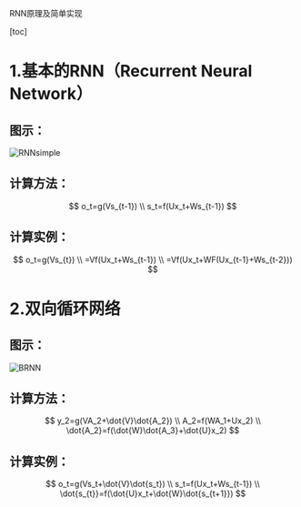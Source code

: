 RNN原理及简单实现

[toc]

# 1.基本的RNN（Recurrent Neural Network）

## 图示：

![RNNsimple](/Users/zhangxin/Desktop/Github/Deep-learning-example/img/RNNsimple.jpg)

## 计算方法：

$$
o_t=g(Vs_{t-1}) \\
s_t=f(Ux_t+Ws_{t-1})
$$

## 计算实例：
$$
o_t=g(Vs_{t}) \\
=Vf(Ux_t+Ws_{t-1}) \\
=Vf(Ux_t+WF(Ux_{t-1}+Ws_{t-2}))
$$


# 2.双向循环网络

## 图示：

![BRNN](/Users/zhangxin/Desktop/Github/Deep-learning-example/img/BRNN.png)

## 计算方法：

$$
y_2=g(VA_2+\dot{V}\dot{A_2}) \\
A_2=f(WA_1+Ux_2) \\
\dot{A_2}=f(\dot{W}\dot{A_3}+\dot{U}x_2)
$$

## 计算实例：


$$
o_t=g(Vs_t+\dot{V}\dot{s_t}) \\
s_t=f(Ux_t+Ws_{t-1}) \\
\dot{s_{t}}=f(\dot{U}x_t+\dot{W}\dot{s_{t+1}})
$$






